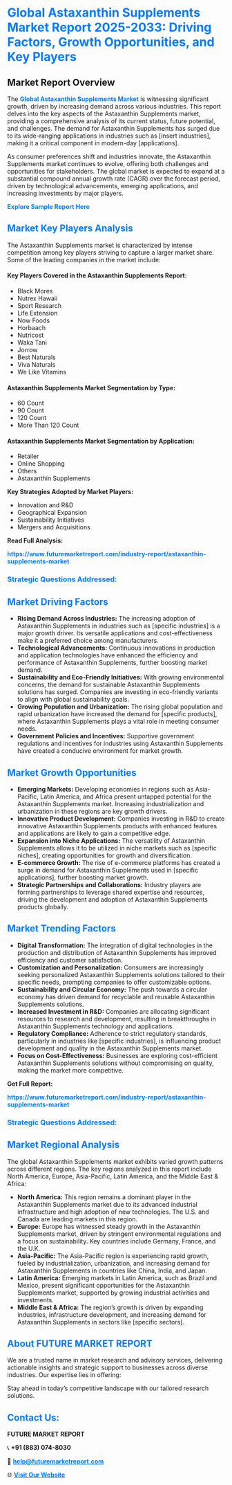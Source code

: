 <h1 style="color: #007BFF;">Global Astaxanthin Supplements Market Report 2025-2033: Driving Factors, Growth Opportunities, and Key Players</h1>

<section id="overview">
<h2>Market Report Overview</h2>
<p>The <a href="https://www.futuremarketreport.com/industry-report/astaxanthin-supplements-market" style="color: #007BFF; text-decoration: none;"><strong>Global Astaxanthin Supplements Market</strong></a> is witnessing significant growth, driven by increasing demand across various industries. This report delves into the key aspects of the Astaxanthin Supplements market, providing a comprehensive analysis of its current status, future potential, and challenges. The demand for Astaxanthin Supplements has surged due to its wide-ranging applications in industries such as [insert industries], making it a critical component in modern-day [applications].</p>
<p>As consumer preferences shift and industries innovate, the Astaxanthin Supplements market continues to evolve, offering both challenges and opportunities for stakeholders. The global market is expected to expand at a substantial compound annual growth rate (CAGR) over the forecast period, driven by technological advancements, emerging applications, and increasing investments by major players.</p>
</section>

<section id="overview">
<p><a href="https://www.futuremarketreport.com/request-sample/reportId=126899" style="color: #007BFF; text-decoration: none;"><strong>Explore Sample Report Here</strong></a></p>
</section>

<section id="key-players">
<h2 style="color: #007BFF;">Market Key Players Analysis</h2>
<p>The Astaxanthin Supplements market is characterized by intense competition among key players striving to capture a larger market share. Some of the leading companies in the market include:</p>
<h4>Key Players Covered in the Astaxanthin Supplements Report:</h4>
<ul><li>Black Mores</li><li>Nutrex Hawaii</li><li>Sport Research</li><li>Life Extension</li><li>Now Foods</li><li>Horbaach</li><li>Nutricost</li><li>Waka Tani</li><li>Jorrow</li><li>Best Naturals</li><li>Viva Naturals</li><li>We Like Vitamins</li></ul>
<h4>Astaxanthin Supplements Market Segmentation by Type:</h4>
<ul><li>60 Count</li><li>90 Count</li><li>120 Count</li><li>More Than 120 Count</li></ul>

<h4>Astaxanthin Supplements Market Segmentation by Application:</h4>
<ul><li>Retailer</li><li>Online Shopping</li><li>Others</li><li>Astaxanthin Supplements</li></ul>
<p><strong>Key Strategies Adopted by Market Players:</strong></p>
<ul>
<li>Innovation and R&D</li>
<li>Geographical Expansion</li>
<li>Sustainability Initiatives</li>
<li>Mergers and Acquisitions</li>
</ul>
</section>

<section>
<p><strong>Read Full Analysis: </strong></p><a href="https://www.futuremarketreport.com/industry-report/astaxanthin-supplements-market" style="color: #007BFF; text-decoration: none;"><strong>https://www.futuremarketreport.com/industry-report/astaxanthin-supplements-market</strong></a>
<h3 style="color: #007BFF;">Strategic Questions Addressed:</h3>
</section>

<section id="driving-factors">
<h2 style="color: #007BFF;">Market Driving Factors</h2>
<ul>
<li><strong>Rising Demand Across Industries:</strong> The increasing adoption of Astaxanthin Supplements in industries such as [specific industries] is a major growth driver. Its versatile applications and cost-effectiveness make it a preferred choice among manufacturers.</li>
<li><strong>Technological Advancements:</strong> Continuous innovations in production and application technologies have enhanced the efficiency and performance of Astaxanthin Supplements, further boosting market demand.</li>
<li><strong>Sustainability and Eco-Friendly Initiatives:</strong> With growing environmental concerns, the demand for sustainable Astaxanthin Supplements solutions has surged. Companies are investing in eco-friendly variants to align with global sustainability goals.</li>
<li><strong>Growing Population and Urbanization:</strong> The rising global population and rapid urbanization have increased the demand for [specific products], where Astaxanthin Supplements plays a vital role in meeting consumer needs.</li>
<li><strong>Government Policies and Incentives:</strong> Supportive government regulations and incentives for industries using Astaxanthin Supplements have created a conducive environment for market growth.</li>
</ul>
</section>

<section id="growth-opportunities">
<h2 style="color: #007BFF;">Market Growth Opportunities</h2>
<ul>
<li><strong>Emerging Markets:</strong> Developing economies in regions such as Asia-Pacific, Latin America, and Africa present untapped potential for the Astaxanthin Supplements market. Increasing industrialization and urbanization in these regions are key growth drivers.</li>
<li><strong>Innovative Product Development:</strong> Companies investing in R&D to create innovative Astaxanthin Supplements products with enhanced features and applications are likely to gain a competitive edge.</li>
<li><strong>Expansion into Niche Applications:</strong> The versatility of Astaxanthin Supplements allows it to be utilized in niche markets such as [specific niches], creating opportunities for growth and diversification.</li>
<li><strong>E-commerce Growth:</strong> The rise of e-commerce platforms has created a surge in demand for Astaxanthin Supplements used in [specific applications], further boosting market growth.</li>
<li><strong>Strategic Partnerships and Collaborations:</strong> Industry players are forming partnerships to leverage shared expertise and resources, driving the development and adoption of Astaxanthin Supplements products globally.</li>
</ul>
</section>

<section id="trending-factors">
<h2 style="color: #007BFF;">Market Trending Factors</h2>
<ul>
<li><strong>Digital Transformation:</strong> The integration of digital technologies in the production and distribution of Astaxanthin Supplements has improved efficiency and customer satisfaction.</li>
<li><strong>Customization and Personalization:</strong> Consumers are increasingly seeking personalized Astaxanthin Supplements solutions tailored to their specific needs, prompting companies to offer customizable options.</li>
<li><strong>Sustainability and Circular Economy:</strong> The push towards a circular economy has driven demand for recyclable and reusable Astaxanthin Supplements solutions.</li>
<li><strong>Increased Investment in R&D:</strong> Companies are allocating significant resources to research and development, resulting in breakthroughs in Astaxanthin Supplements technology and applications.</li>
<li><strong>Regulatory Compliance:</strong> Adherence to strict regulatory standards, particularly in industries like [specific industries], is influencing product development and quality in the Astaxanthin Supplements market.</li>
<li><strong>Focus on Cost-Effectiveness:</strong> Businesses are exploring cost-efficient Astaxanthin Supplements solutions without compromising on quality, making the market more competitive.</li>
</ul>
</section>

<section>
<p><strong>Get Full Report: </strong></p><a href="https://www.futuremarketreport.com/industry-report/astaxanthin-supplements-market" style="color: #007BFF; text-decoration: none;"><strong>https://www.futuremarketreport.com/industry-report/astaxanthin-supplements-market</strong></a>
<h3 style="color: #007BFF;">Strategic Questions Addressed:</h3>
</section>


<section id="regional-analysis">
<h2 style="color: #007BFF;">Market Regional Analysis</h2>
<p>The global Astaxanthin Supplements market exhibits varied growth patterns across different regions. The key regions analyzed in this report include North America, Europe, Asia-Pacific, Latin America, and the Middle East & Africa:</p>
<ul>
<li><strong>North America:</strong> This region remains a dominant player in the Astaxanthin Supplements market due to its advanced industrial infrastructure and high adoption of new technologies. The U.S. and Canada are leading markets in this region.</li>
<li><strong>Europe:</strong> Europe has witnessed steady growth in the Astaxanthin Supplements market, driven by stringent environmental regulations and a focus on sustainability. Key countries include Germany, France, and the U.K.</li>
<li><strong>Asia-Pacific:</strong> The Asia-Pacific region is experiencing rapid growth, fueled by industrialization, urbanization, and increasing demand for Astaxanthin Supplements in countries like China, India, and Japan.</li>
<li><strong>Latin America:</strong> Emerging markets in Latin America, such as Brazil and Mexico, present significant opportunities for the Astaxanthin Supplements market, supported by growing industrial activities and investments.</li>
<li><strong>Middle East & Africa:</strong> The region’s growth is driven by expanding industries, infrastructure development, and increasing demand for Astaxanthin Supplements in sectors like [specific sectors].</li>
</ul>
</section>

<footer>
<h2 style="color: #007BFF;">About FUTURE MARKET REPORT</h2>
<p>We are a trusted name in market research and advisory services, delivering actionable insights and strategic support to businesses across diverse industries. Our expertise lies in offering:</p>

<p>Stay ahead in today’s competitive landscape with our tailored research solutions.</p>

<h2 style="color: #007BFF;">Contact Us:</h2>
<p><strong>FUTURE MARKET REPORT</strong></p>
<p>📞 <strong>+91 (883) 074-8030</strong></p>
<p>📧 <strong><a href="mailto:help@futuremarketreport.com" style="color: #007BFF;">help@futuremarketreport.com</a></strong></p>
<p>🌐 <strong><a href="https://www.futuremarketreport.com/" style="color: #007BFF;">Visit Our Website</a></strong></p>
</footer>